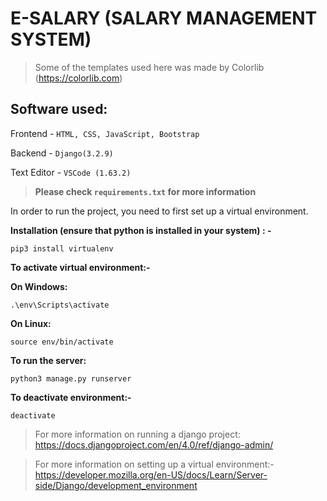 # E-SALARY (SALARY MANAGEMENT SYSTEM)

>Some of the templates used here was made by Colorlib (https://colorlib.com)

## Software used:

Frontend - `HTML, CSS, JavaScript, Bootstrap`

Backend - `Django(3.2.9)`

Text Editor - `VSCode (1.63.2)`

>**Please check `requirements.txt` for more information**

In order to run the project, you need to first set up a virtual environment. 

**Installation (ensure that python is installed in your system) : -** 
```
pip3 install virtualenv 
```   

**To activate virtual environment:-** 

**On Windows:**
```
.\env\Scripts\activate
```

**On Linux:**
```
source env/bin/activate
```

**To run the server:**
```
python3 manage.py runserver
```

**To deactivate environment:-**
```
deactivate
```

>For more information on running a django project: 
https://docs.djangoproject.com/en/4.0/ref/django-admin/

>For more information on setting up a virtual environment:-
https://developer.mozilla.org/en-US/docs/Learn/Server-side/Django/development_environment

